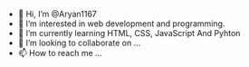 - 👋 Hi, I’m @Aryan1167
- 👀 I’m interested in web development and programming.
- 🌱 I’m currently learning HTML, CSS, JavaScript And Pyhton
- 💞️ I’m looking to collaborate on ...
- 📫 How to reach me ...

<!---
Aryan1167/Aryan1167 is a ✨ special ✨ repository because its `README.md` (this file) appears on your GitHub profile.
You can click the Preview link to take a look at your changes.
--->
